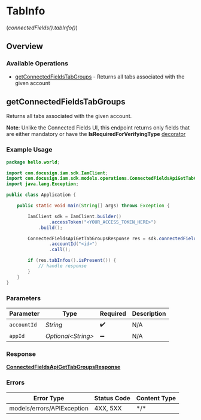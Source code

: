 # TabInfo
(*connectedFields().tabInfo()*)

## Overview

### Available Operations

* [getConnectedFieldsTabGroups](#getconnectedfieldstabgroups) - Returns all tabs associated with the given account

## getConnectedFieldsTabGroups

Returns all tabs associated with the given account. 

 **Note**: Unlike the Connected Fields UI, this endpoint returns only fields that are either mandatory or have the **IsRequiredForVerifyingType** <a href="https://concerto.accordproject.org/docs/design/specification/model-decorators/" target="_blank">decorator</a>

### Example Usage

```java
package hello.world;

import com.docusign.iam.sdk.IamClient;
import com.docusign.iam.sdk.models.operations.ConnectedFieldsApiGetTabGroupsResponse;
import java.lang.Exception;

public class Application {

    public static void main(String[] args) throws Exception {

        IamClient sdk = IamClient.builder()
                .accessToken("<YOUR_ACCESS_TOKEN_HERE>")
            .build();

        ConnectedFieldsApiGetTabGroupsResponse res = sdk.connectedFields().tabInfo().getConnectedFieldsTabGroups()
                .accountId("<id>")
                .call();

        if (res.tabInfos().isPresent()) {
            // handle response
        }
    }
}
```

### Parameters

| Parameter           | Type                | Required            | Description         |
| ------------------- | ------------------- | ------------------- | ------------------- |
| `accountId`         | *String*            | :heavy_check_mark:  | N/A                 |
| `appId`             | *Optional\<String>* | :heavy_minus_sign:  | N/A                 |

### Response

**[ConnectedFieldsApiGetTabGroupsResponse](../../models/operations/ConnectedFieldsApiGetTabGroupsResponse.md)**

### Errors

| Error Type                 | Status Code                | Content Type               |
| -------------------------- | -------------------------- | -------------------------- |
| models/errors/APIException | 4XX, 5XX                   | \*/\*                      |